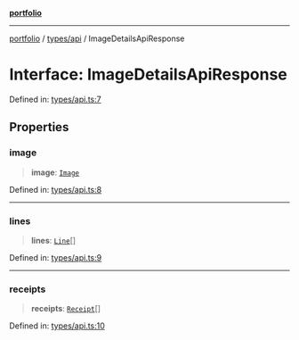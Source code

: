 [**portfolio**](../../../README.md)

***

[portfolio](../../../modules.md) / [types/api](../README.md) / ImageDetailsApiResponse

# Interface: ImageDetailsApiResponse

Defined in: [types/api.ts:7](https://github.com/tnorlund/Portfolio/blob/6a8b9537b9c2663f3253614621068aa1db55d2d8/portfolio/types/api.ts#L7)

## Properties

### image

> **image**: [`Image`](Image.md)

Defined in: [types/api.ts:8](https://github.com/tnorlund/Portfolio/blob/6a8b9537b9c2663f3253614621068aa1db55d2d8/portfolio/types/api.ts#L8)

***

### lines

> **lines**: [`Line`](Line.md)[]

Defined in: [types/api.ts:9](https://github.com/tnorlund/Portfolio/blob/6a8b9537b9c2663f3253614621068aa1db55d2d8/portfolio/types/api.ts#L9)

***

### receipts

> **receipts**: [`Receipt`](Receipt.md)[]

Defined in: [types/api.ts:10](https://github.com/tnorlund/Portfolio/blob/6a8b9537b9c2663f3253614621068aa1db55d2d8/portfolio/types/api.ts#L10)
